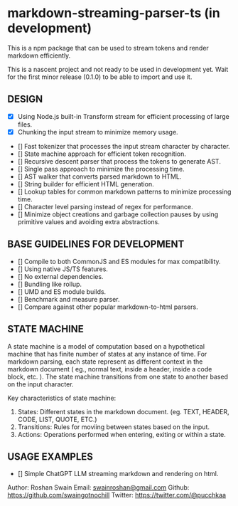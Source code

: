 # markdown-streaming-parser-ts (in development)

This is a npm package that can be used to stream tokens and render markdown efficiently.

This is a nascent project and not ready to be used in development yet. Wait for the first minor release (0.1.0) to be able to import and use it.

## DESIGN

- [x] Using Node.js built-in Transform stream for efficient processing of large files.
- [x] Chunking the input stream to minimize memory usage.
- [] Fast tokenizer that processes the input stream character by character.
- [] State machine approach for efficient token recognition.
- [] Recursive descent parser that process the tokens to generate AST.
- [] Single pass approach to minimize the processing time.
- [] AST walker that converts parsed markdown to HTML.
- [] String builder for efficient HTML generation.
- [] Lookup tables for common markdown patterns to minimize processing time.
- [] Character level parsing instead of regex for performance.
- [] Minimize object creations and garbage collection pauses by using primitive values and avoiding extra abstractions.

## BASE GUIDELINES FOR DEVELOPMENT

- [] Compile to both CommonJS and ES modules for max compatibility.
- [] Using native JS/TS features.
- [] No external dependencies.
- [] Bundling like rollup.
- [] UMD and ES module builds.
- [] Benchmark and measure parser.
- [] Compare against other popular markdown-to-html parsers.

## STATE MACHINE

A state machine is a model of computation based on a hypothetical machine that has finite number of states at any instance of time. For markdown parsing, each state represent as different context in the markdown document ( eg., normal text, inside a header, inside a code block, etc. ). The state machine transitions from one state to another based on the input character.

Key characteristics of state machine:

1. States: Different states in the markdown document. (eg. TEXT, HEADER, CODE, LIST, QUOTE, ETC.)
2. Transitions: Rules for moviing between states based on the input.
3. Actions: Operations performed when entering, exiting or within a state.

## USAGE EXAMPLES

- [] Simple ChatGPT LLM streaming markdown and rendering on html.

Author:
Roshan Swain
Email: swainroshan@gmail.com
Github: https://github.com/swaingotnochill
Twitter: https://twitter.com/@pucchkaa
